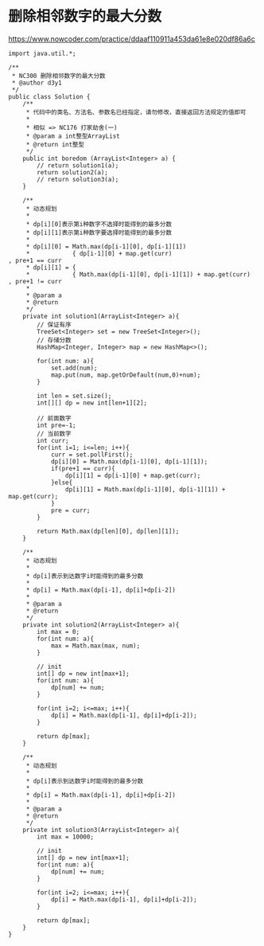 # 删除相邻数字的最大分数
https://www.nowcoder.com/practice/ddaaf110911a453da61e8e020df86a6c

    import java.util.*;
    
    /**
     * NC300 删除相邻数字的最大分数
     * @author d3y1
     */
    public class Solution {
        /**
         * 代码中的类名、方法名、参数名已经指定，请勿修改，直接返回方法规定的值即可
         *
         * 相似 => NC176 打家劫舍(一)
         * @param a int整型ArrayList
         * @return int整型
         */
        public int boredom (ArrayList<Integer> a) {
            // return solution1(a);
            return solution2(a);
            // return solution3(a);
        }
    
        /**
         * 动态规划
         *
         * dp[i][0]表示第i种数字不选择时能得到的最多分数
         * dp[i][1]表示第i种数字要选择时能得到的最多分数
         *
         * dp[i][0] = Math.max(dp[i-1][0], dp[i-1][1])
         *            { dp[i-1][0] + map.get(curr)                        , pre+1 == curr
         * dp[i][1] = {
         *            { Math.max(dp[i-1][0], dp[i-1][1]) + map.get(curr)  , pre+1 != curr
         *
         * @param a
         * @return
         */
        private int solution1(ArrayList<Integer> a){
            // 保证有序
            TreeSet<Integer> set = new TreeSet<Integer>();
            // 存储分数
            HashMap<Integer, Integer> map = new HashMap<>();
    
            for(int num: a){
                set.add(num);
                map.put(num, map.getOrDefault(num,0)+num);
            }
    
            int len = set.size();
            int[][] dp = new int[len+1][2];
    
            // 前面数字
            int pre=-1;
            // 当前数字
            int curr;
            for(int i=1; i<=len; i++){
                curr = set.pollFirst();
                dp[i][0] = Math.max(dp[i-1][0], dp[i-1][1]);
                if(pre+1 == curr){
                    dp[i][1] = dp[i-1][0] + map.get(curr);
                }else{
                    dp[i][1] = Math.max(dp[i-1][0], dp[i-1][1]) + map.get(curr);
                }
                pre = curr;
            }
    
            return Math.max(dp[len][0], dp[len][1]);
        }
    
        /**
         * 动态规划
         *
         * dp[i]表示到达数字i时能得到的最多分数
         *
         * dp[i] = Math.max(dp[i-1], dp[i]+dp[i-2])
         *
         * @param a
         * @return
         */
        private int solution2(ArrayList<Integer> a){
            int max = 0;
            for(int num: a){
                max = Math.max(max, num);
            }
    
            // init
            int[] dp = new int[max+1];
            for(int num: a){
                dp[num] += num;
            }
    
            for(int i=2; i<=max; i++){
                dp[i] = Math.max(dp[i-1], dp[i]+dp[i-2]);
            }
    
            return dp[max];
        }
    
        /**
         * 动态规划
         *
         * dp[i]表示到达数字i时能得到的最多分数
         *
         * dp[i] = Math.max(dp[i-1], dp[i]+dp[i-2])
         *
         * @param a
         * @return
         */
        private int solution3(ArrayList<Integer> a){
            int max = 10000;
    
            // init
            int[] dp = new int[max+1];
            for(int num: a){
                dp[num] += num;
            }
    
            for(int i=2; i<=max; i++){
                dp[i] = Math.max(dp[i-1], dp[i]+dp[i-2]);
            }
    
            return dp[max];
        }
    }
    

